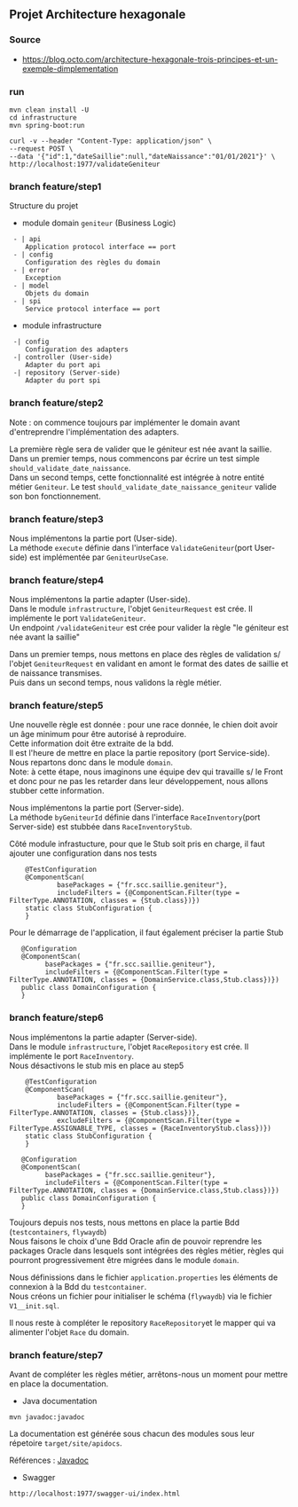 ## Projet Architecture hexagonale

### Source
 * https://blog.octo.com/architecture-hexagonale-trois-principes-et-un-exemple-dimplementation

### run

```
mvn clean install -U
cd infrastructure
mvn spring-boot:run

curl -v --header "Content-Type: application/json" \
--request POST \
--data '{"id":1,"dateSaillie":null,"dateNaissance":"01/01/2021"}' \
http://localhost:1977/validateGeniteur

```

### branch feature/step1

Structure du projet

* module domain `geniteur` (Business Logic)
```
 - | api 
    Application protocol interface == port
 - | config
    Configuration des règles du domain
 - | error
    Exception
 - | model
    Objets du domain
 - | spi
    Service protocol interface == port
```

* module infrastructure

```
 -| config
    Configuration des adapters
 -| controller (User-side)
    Adapter du port api
 -| repository (Server-side)
    Adapter du port spi
```

### branch feature/step2

Note : on commence toujours par implémenter le domain avant d'entreprendre l'implémentation des adapters.

La première règle sera de valider que le géniteur est née avant la saillie.\
Dans un premier temps, nous commencons par écrire un test simple `should_validate_date_naissance`.\
Dans un second temps, cette fonctionnalité est intégrée à notre entité métier `Geniteur`. Le test `should_validate_date_naissance_geniteur` valide son bon fonctionnement.

### branch feature/step3

Nous implémentons la partie port (User-side).\
La méthode `execute` définie dans l'interface `ValidateGeniteur`(port User-side) est implémentée par `GeniteurUseCase`.

### branch feature/step4

Nous implémentons la partie adapter (User-side).\
Dans le module `infrastructure`, l'objet `GeniteurRequest` est crée. Il implémente le port `ValidateGeniteur`.\
Un endpoint `/validateGeniteur` est crée pour valider la règle "le géniteur est née avant la saillie"

Dans un premier temps, nous mettons en place des règles de validation s/ l'objet `GeniteurRequest` en validant en amont le format des dates de saillie et de naissance transmises.\
Puis dans un second temps, nous validons la règle métier.

### branch feature/step5

Une nouvelle règle est donnée : pour une race donnée, le chien doit avoir un âge minimum pour être autorisé à reproduire.\
Cette information doit être extraite de la bdd.\
Il est l'heure de mettre en place la partie repository (port Service-side). Nous repartons donc dans le module `domain`.\
Note: à cette étape, nous imaginons une équipe dev qui travaille s/ le Front et donc pour ne pas les retarder dans leur développement, nous allons stubber cette information.

Nous implémentons la partie port (Server-side).\
La méthode `byGeniteurId` définie dans l'interface `RaceInventory`(port Server-side) est stubbée dans `RaceInventoryStub`.

Côté module infrastucture, pour que le Stub soit pris en charge, il faut ajouter une configuration dans nos tests
```
    @TestConfiguration
    @ComponentScan(
            basePackages = {"fr.scc.saillie.geniteur"},
            includeFilters = {@ComponentScan.Filter(type = FilterType.ANNOTATION, classes = {Stub.class})})
    static class StubConfiguration {
    }
```
Pour le démarrage de l'application, il faut également préciser la partie Stub
```
   @Configuration
   @ComponentScan(
         basePackages = {"fr.scc.saillie.geniteur"},
         includeFilters = {@ComponentScan.Filter(type = FilterType.ANNOTATION, classes = {DomainService.class,Stub.class})})
   public class DomainConfiguration {
   }
```

### branch feature/step6

Nous implémentons la partie adapter (Server-side).\
Dans le module `infrastructure`, l'objet `RaceRepository` est crée. Il implémente le port `RaceInventory`.\
Nous désactivons le stub mis en place au step5
```
    @TestConfiguration
    @ComponentScan(
            basePackages = {"fr.scc.saillie.geniteur"},
            includeFilters = {@ComponentScan.Filter(type = FilterType.ANNOTATION, classes = {Stub.class})},
            excludeFilters = {@ComponentScan.Filter(type = FilterType.ASSIGNABLE_TYPE, classes = {RaceInventoryStub.class})})
    static class StubConfiguration {
    }
```

```
   @Configuration
   @ComponentScan(
         basePackages = {"fr.scc.saillie.geniteur"},
         includeFilters = {@ComponentScan.Filter(type = FilterType.ANNOTATION, classes = {DomainService.class,Stub.class})})
   public class DomainConfiguration {
   }
```

Toujours depuis nos tests, nous mettons en place la partie Bdd (`testcontainers`, `flywaydb`)\
Nous faisons le choix d'une Bdd Oracle afin de pouvoir reprendre les packages Oracle dans lesquels sont intégrées des règles métier, règles qui pourront progressivement être migrées dans le module `domain`.

Nous définissions dans le fichier `application.properties` les éléments de connexion à la Bdd du `testcontainer`.\
Nous créons un fichier pour initialiser le schéma (`flywaydb`) via le fichier `V1__init.sql`.

Il nous reste à compléter le repository `RaceRepository`et le mapper qui va alimenter l'objet `Race` du domain.

### branch feature/step7

Avant de compléter les règles métier, arrêtons-nous un moment pour mettre en place la documentation.
* Java documentation
```
mvn javadoc:javadoc
```
La documentation est générée sous chacun des modules sous leur répetoire `target/site/apidocs`.

Références : [Javadoc](https://maven.apache.org/plugins/maven-javadoc-plugin/examples/aggregate.html)

* Swagger
```
http://localhost:1977/swagger-ui/index.html
```